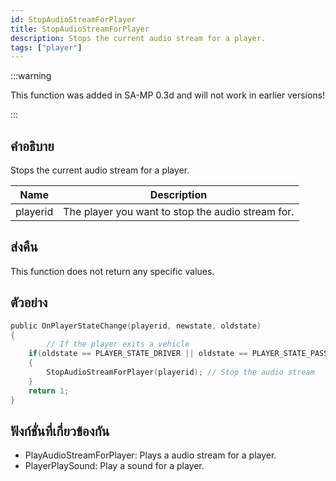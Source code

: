 ```yaml
---
id: StopAudioStreamForPlayer
title: StopAudioStreamForPlayer
description: Stops the current audio stream for a player.
tags: ["player"]
---
```


:::warning

This function was added in SA-MP 0.3d and will not work in earlier versions!

:::

## คำอธิบาย

Stops the current audio stream for a player.

| Name     | Description                                       |
| -------- | ------------------------------------------------- |
| playerid | The player you want to stop the audio stream for. |

## ส่งคืน

This function does not return any specific values.

## ตัวอย่าง

```c
public OnPlayerStateChange(playerid, newstate, oldstate)
{
        // If the player exits a vehicle
    if(oldstate == PLAYER_STATE_DRIVER || oldstate == PLAYER_STATE_PASSENGER)
    {
        StopAudioStreamForPlayer(playerid); // Stop the audio stream
    }
    return 1;
}
```

## ฟังก์ชั่นที่เกี่ยวข้องกัน

- PlayAudioStreamForPlayer: Plays a audio stream for a player.
- PlayerPlaySound: Play a sound for a player.
